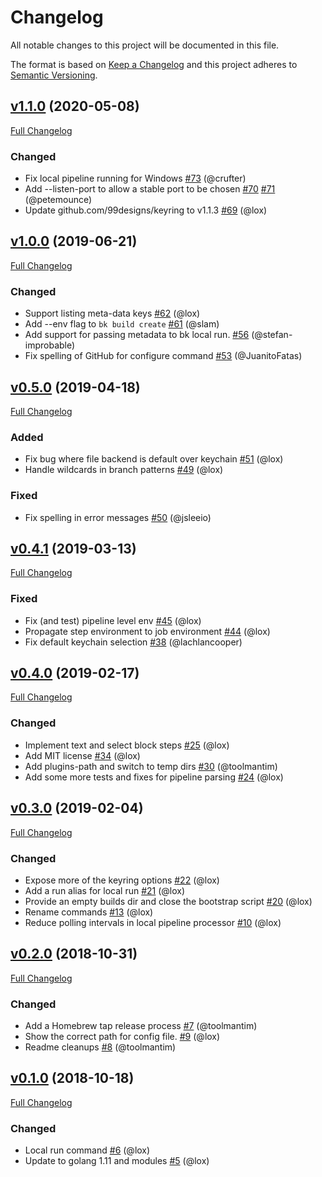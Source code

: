 # Changelog
All notable changes to this project will be documented in this file.

The format is based on [Keep a Changelog](http://keepachangelog.com/en/1.0.0/)
and this project adheres to [Semantic Versioning](http://semver.org/spec/v2.0.0.html).

## [v1.1.0](https://github.com/buildkite/cli/tree/v1.1.0) (2020-05-08)
[Full Changelog](https://github.com/buildkite/cli/compare/v1.0.0...v1.1.0)

### Changed
- Fix local pipeline running for Windows [#73](https://github.com/buildkite/cli/pull/73) (@crufter)
- Add --listen-port to allow a stable port to be chosen [#70](https://github.com/buildkite/cli/pull/70) [#71](https://github.com/buildkite/cli/pull/71) (@petemounce)
- Update github.com/99designs/keyring to v1.1.3 [#69](https://github.com/buildkite/cli/pull/69) (@lox)


## [v1.0.0](https://github.com/buildkite/cli/tree/v1.0.0) (2019-06-21)
[Full Changelog](https://github.com/buildkite/cli/compare/v0.5.0...v1.0.0)

### Changed
- Support listing meta-data keys [#62](https://github.com/buildkite/cli/pull/62) (@lox)
- Add --env flag to `bk build create` [#61](https://github.com/buildkite/cli/pull/61) (@slam)
- Add support for passing metadata to bk local run. [#56](https://github.com/buildkite/cli/pull/56) (@stefan-improbable)
- Fix spelling of GitHub for configure command [#53](https://github.com/buildkite/cli/pull/53) (@JuanitoFatas)

## [v0.5.0](https://github.com/buildkite/cli/tree/v0.5.0) (2019-04-18)
[Full Changelog](https://github.com/buildkite/cli/compare/v0.4.1...v0.5.0)

### Added
- Fix bug where file backend is default over keychain [#51](https://github.com/buildkite/cli/pull/51) (@lox)
- Handle wildcards in branch patterns [#49](https://github.com/buildkite/cli/pull/49) (@lox)

### Fixed
- Fix spelling in error messages [#50](https://github.com/buildkite/cli/pull/50) (@jsleeio)

## [v0.4.1](https://github.com/buildkite/cli/tree/v0.4.1) (2019-03-13)
[Full Changelog](https://github.com/buildkite/cli/compare/v0.4.0...v0.4.1)

### Fixed
- Fix (and test) pipeline level env [#45](https://github.com/buildkite/cli/pull/45) (@lox)
- Propagate step environment to job environment [#44](https://github.com/buildkite/cli/pull/44) (@lox)
- Fix default keychain selection [#38](https://github.com/buildkite/cli/pull/38) (@lachlancooper)

## [v0.4.0](https://github.com/buildkite/cli/tree/v0.4.0) (2019-02-17)
[Full Changelog](https://github.com/buildkite/cli/compare/v0.3.0...v0.4.0)

### Changed
- Implement text and select block steps [#25](https://github.com/buildkite/cli/pull/25) (@lox)
- Add MIT license [#34](https://github.com/buildkite/cli/pull/34) (@lox)
- Add plugins-path and switch to temp dirs [#30](https://github.com/buildkite/cli/pull/30) (@toolmantim)
- Add some more tests and fixes for pipeline parsing [#24](https://github.com/buildkite/cli/pull/24) (@lox)

## [v0.3.0](https://github.com/buildkite/cli/tree/v0.3.0) (2019-02-04)
[Full Changelog](https://github.com/buildkite/cli/compare/v0.2.0...v0.3.0)

### Changed
- Expose more of the keyring options [#22](https://github.com/buildkite/cli/pull/22) (@lox)
- Add a run alias for local run [#21](https://github.com/buildkite/cli/pull/21) (@lox)
- Provide an empty builds dir and close the bootstrap script [#20](https://github.com/buildkite/cli/pull/20) (@lox)
- Rename commands [#13](https://github.com/buildkite/cli/pull/13) (@lox)
- Reduce polling intervals in local pipeline processor [#10](https://github.com/buildkite/cli/pull/10) (@lox)

## [v0.2.0](https://github.com/buildkite/cli/tree/v0.2.0) (2018-10-31)
[Full Changelog](https://github.com/buildkite/cli/compare/v0.1.0...v0.2.0)

### Changed
- Add a Homebrew tap release process [#7](https://github.com/buildkite/cli/pull/7) (@toolmantim)
- Show the correct path for config file. [#9](https://github.com/buildkite/cli/pull/9) (@lox)
- Readme cleanups [#8](https://github.com/buildkite/cli/pull/8) (@toolmantim)

## [v0.1.0](https://github.com/buildkite/cli/tree/v0.1.0) (2018-10-18)
[Full Changelog](https://github.com/buildkite/cli/compare/2a544ab29355...v0.1.0)

### Changed
- Local run command [#6](https://github.com/buildkite/cli/pull/6) (@lox)
- Update to golang 1.11 and modules [#5](https://github.com/buildkite/cli/pull/5) (@lox)
